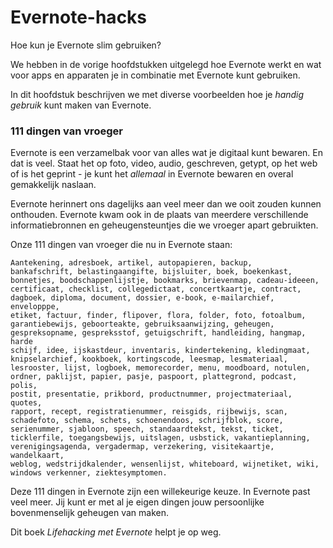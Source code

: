 # Evernote-hacks

Hoe kun je Evernote slim gebruiken?

We hebben in de vorige hoofdstukken uitgelegd hoe Evernote werkt en wat voor apps en apparaten je in combinatie met Evernote kunt gebruiken. 

In dit hoofdstuk beschrijven we met diverse voorbeelden hoe je *handig gebruik* kunt maken van Evernote.

### 111 dingen van vroeger

Evernote is een verzamelbak voor van alles wat je digitaal kunt bewaren. En dat is veel. Staat het op foto, video, audio, geschreven, getypt, op het web of is het geprint - je kunt het *allemaal* in Evernote bewaren en overal gemakkelijk naslaan.

Evernote herinnert ons dagelijks aan veel meer dan we ooit zouden kunnen onthouden. Evernote kwam ook in de plaats van meerdere verschillende informatiebronnen en geheugensteuntjes die we vroeger apart gebruikten.

Onze 111 dingen van vroeger die nu in Evernote staan:

<code>Aantekening, adresboek, artikel, autopapieren, backup, bankafschrift, belastingaangifte, bijsluiter, boek, boekenkast, bonnetjes, boodschappenlijstje, bookmarks, brievenmap, cadeau-ideeen, certificaat, checklist, collegedictaat, concertkaartje, contract, dagboek, diploma, document, dossier, e-book, e-mailarchief, envelopppe, etiket, factuur, finder, flipover, flora, folder, foto, fotoalbum, garantiebewijs, geboorteakte, gebruiksaanwijzing, geheugen, gespreksopname, gespreksstof, getuigschrift, handleiding, hangmap, harde schijf, idee, ijskastdeur, inventaris, kindertekening, kledingmaat, knipselarchief, kookboek, kortingscode, leesmap, lesmateriaal, lesrooster, lijst, logboek, memorecorder, menu, moodboard, notulen, ordner, paklijst, papier, pasje, paspoort, plattegrond, podcast, polis, postit, presentatie, prikbord, productnummer, projectmateriaal, quotes, rapport, recept, registratienummer, reisgids, rijbewijs, scan, schadefoto, schema, schets, schoenendoos, schrijfblok, score, serienummer, sjabloon, speech, standaardtekst, tekst, ticket, ticklerfile, toegangsbewijs, uitslagen, usbstick, vakantieplanning, verenigingsagenda, vergadermap, verzekering, visitekaartje, wandelkaart, weblog, wedstrijdkalender, wensenlijst, whiteboard, wijnetiket, wiki, windows verkenner, ziektesymptomen.</code>

Deze 111 dingen in Evernote zijn een willekeurige keuze. In Evernote past veel meer. Jij kunt er met al je eigen dingen jouw persoonlijke bovenmenselijk geheugen van maken.

Dit boek *Lifehacking met Evernote* helpt je op weg.
